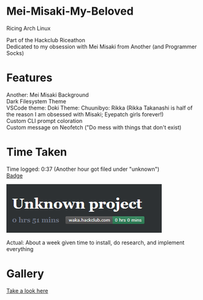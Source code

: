 # Mei-Misaki-My-Beloved
Ricing Arch Linux  

Part of the Hackclub Riceathon  
Dedicated to my obsession with Mei Misaki from Another (and Programmer Socks)  

# Features
Another: Mei Misaki Background  
Dark Filesystem Theme  
VSCode theme: Doki Theme: Chuunibyo: Rikka (Rikka Takanashi is half of the reason I am obsessed with Misaki; Eyepatch girls forever!)  
Custom CLI prompt coloration  
Custom message on Neofetch ("Do mess with things that don't exist)  

# Time Taken
Time logged: 0:37 (Another hour got filed under "unknown")  
[Badge](https://waka.hackclub.com/api/badge/U081686E34P/interval:any/project:Mei-Misaki-My-Beloved)  
  
![image](time.png)    

Actual: About a week given time to install, do research, and implement everything  

# Gallery

[Take a look here](/gallery/)  
